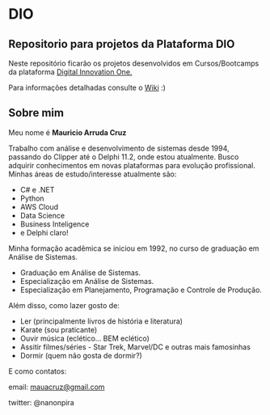# DIO
## Repositorio para projetos da Plataforma DIO

Neste repositório ficarão os projetos desenvolvidos em Cursos/Bootcamps da plataforma [Digital Innovation One.](https://web.digitalinnovation.one/home)

Para informações detalhadas consulte o [Wiki](https://github.com/mauacruz/dio.wiki.git) :)

## Sobre mim

Meu nome é **Mauricio Arruda Cruz**

Trabalho com análise e desenvolvimento de sistemas desde 1994, passando do Clipper até o Delphi 11.2, onde estou atualmente.
Busco adquirir conhecimentos em novas plataformas para evolução profissional.
Minhas áreas de estudo/interesse atualmente são:
- C# e .NET
- Python
- AWS Cloud
- Data Science
- Business Inteligence
- e Delphi claro!

Minha formação acadêmica se iniciou em 1992, no curso de graduação em Análise de Sistemas.
- Graduação em Análise de Sistemas.
- Especialização em Análise de Sistemas.
- Especialização em Planejamento, Programação e Controle de Produção.

Além disso, como lazer gosto de:
- Ler (principalmente livros de história e literatura)
- Karate (sou praticante)
- Ouvir música (eclético... BEM eclético)
- Assitir filmes/séries - Star Trek, Marvel/DC e outras mais famosinhas
- Dormir (quem não gosta de dormir?)

E como contatos:

email: mauacruz@gmail.com

twitter: @nanonpira

